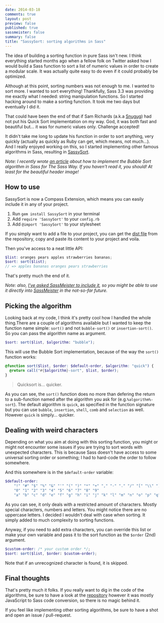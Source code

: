 ```yaml
---
date: 2014-03-18
comments: true
layout: post
preview: false
published: true
sassmeister: false
summary: false
title: "SassySort: sorting algorithms in Sass"
---
```


The idea of building a sorting function in pure Sass isn't new. I think everything started months ago when a fellow folk on Twitter asked how I would build a Sass function to sort a list of numeric values in order to create a modular scale. It was actually quite easy to do even if it could probably be optimized.

Although at this point, sorting numbers was not enough to me. I wanted to sort more. I wanted to sort everything! Thankfully, Sass 3.3 was providing me exactly what I needed: string manipulation functions. So I started hacking around to make a sorting function. It took me two days but eventually I did it.

That could have been the end of that if Sam Richards (a.k.a [Snugug](https://twitter.com/snugug)) had not put his Quick Sort implementation on my way. God, it was both fast and beautiful but... it was for numeric values only. Challenge accepted!

It didn't take me long to update his function in order to sort anything, very quickly (actually as quickly as Ruby can get, which means, not much...). And I really enjoyed working on this, so I started implementing other famous algorithms in Sass, resulting in [SassySort](https://github.com/HugoGiraudel/SassySort).

*Note: I recently wrote [an article](http://thesassway.com/advanced/implementing-bubble-sort-with-sass) about how to implement the Bubble Sort algorithm in Sass for The Sass Way. If you haven't read it, you should! At least for the beautiful header image!*

## How to use 

SassySort is now a Compass Extension, which means you can easily include it in any of your project. 

1. Run `gem install SassySort` in your terminal
2. Add `require 'SassySort'` to your `config.rb`
3. Add `@import 'SassySort'` to your stylesheet

If you simply want to add a file to your project, you can get the [dist file](https://github.com/HugoGiraudel/SassySort/blob/master/dist/_SassySort.scss) from the repository, copy and paste its content to your project and voila.

Then you've access to a neat little API:

```scss
$list: oranges pears apples strawberries bananas;
$sort: sort($list);
// => apples bananas oranges pears strawberries
```

That's pretty much the end of it.

*Note: also, [I've asked SassMeister to include it](https://github.com/jedfoster/SassMeister/issues/64#issuecomment-35530071), so you might be able to use it directly into [SassMeister](http://sassmeister.com/) in the not-so-far future.*

## Picking the algorithm 

Looking back at my code, I think it's pretty cool how I handled the whole thing.There are a couple of algorithms available but I wanted to keep the function name simple: `sort()` and not `bubble-sort()` or `insertion-sort()`. So you can pass the algorithm name as argument.

```scss
$sort: sort($list, $algorithm: "bubble");
```

This will use the Bubble Sort implementation, because of the way the `sort()` function works:

```scss
@function sort($list, $order: $default-order, $algorithm: "quick") {
  @return call("#{$algorithm}-sort", $list, $order);
}
```

<blockquote class="pull-quote--right">Quicksort is... quicker.</blockquote>

As you can see, the `sort()` function does no more than defering the return to a sub-function named after the algorithm you ask for (e.g.`%algorithm%-sort`). The default algorithm is `quick`, as specified in the function signature but you can use `bubble`, `insertion`, `shell`, `comb` and `selection` as well. However `quick` is simply... quicker.

## Dealing with weird characters 

Depending on what you aim at doing with this sorting function, you might or might not encounter some issues if you are trying to sort words with unexpected characters. This is because Sass doesn't have access to some universal sorting order or something; I had to hard-code the order to follow somewhere.

And this somewhere is in the `$default-order` variable:

```scss
$default-order:
	"!" "#" "$" "%" "&" "'" "(" ")" "*" "+" "," "-" "." "/" "[" "\\" "]" "^" "_" "{" "|" "}" "~"
	"0" "1" "2" "3" "4" "5" "6" "7" "8" "9"
	"a" "b" "c" "d" "e" "f" "g" "h" "i" "j" "k" "l" "m" "n" "o" "p" "q" "r" "s" "t" "u" "v" "w" "x" "y" "z" !default;
```

As you can see, it only deals with a restricted amount of characters. Mostly special characters, numbers and letters. You might notice there are no uppercase letters. I decided I wouldn't deal with case when sorting. It simply added to much complexity to sorting functions.

Anyway, if you need to add extra characters, you can override this list or make your own variable and pass it to the sort function as the `$order` (2nd) argument.

```scss
$custom-order: /* your custom order */;
$sort: sort($list, $order: $custom-order);
```

Note that if an unrecognized character is found, it is skipped.

## Final thoughts 

That's pretty much it folks. If you really want to dig in the code of the algorithms, be sure to have a look at the [repository](https://github.com/HugoGiraudel/SassySort) however it was mostly JavaScript to Sass code conversion, so there is no magic behind it. 

If you feel like implementing other sorting algorithms, be sure to have a shot and open an issue / pull-request.
